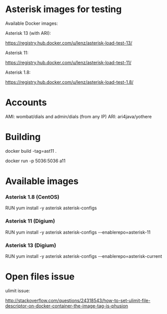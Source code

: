 # Asterisk images for testing

Available Docker images:

Asterisk 13 (with ARI):

https://registry.hub.docker.com/u/lenz/asterisk-load-test-13/

Asterisk 11:

https://registry.hub.docker.com/u/lenz/asterisk-load-test-11/

Asterisk 1.8:

https://registry.hub.docker.com/u/lenz/asterisk-load-test-1.8/

# Accounts

AMI:  wombat/dials and admin/dials (from any IP)
ARI:  ari4java/yothere


# Building

docker build -tag=ast11 .


docker run -p 5036:5036 a11

# Available images

### Asterisk 1.8 (CentOS)
RUN yum install -y asterisk asterisk-configs

### Asterisk 11 (Digium)
RUN yum install -y asterisk asterisk-configs --enablerepo=asterisk-11

### Asterisk 13 (Digium)
RUN yum install -y asterisk asterisk-configs --enablerepo=asterisk-current



# Open files issue

ulimit issue:

http://stackoverflow.com/questions/24318543/how-to-set-ulimit-file-descriptor-on-docker-container-the-image-tag-is-phusion



